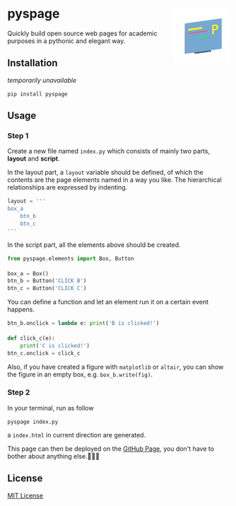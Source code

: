 # pyspage <img src="assets/icon.png" align="right" />

Quickly build open source web pages for academic purposes in a pythonic and elegant way.

## Installation
*temporarily unavailable*
```shell
pip install pyspage
```

## Usage

### Step 1

Create a new file named `index.py` which consists of mainly two parts, **layout** and **script**.

In the layout part, a `layout` variable should be defined, of which the contents are the page elements named in a way you like. The hierarchical relationships are expressed by indenting.

```python
layout = '''
box_a
    btn_b
    btn_c
'''
```

In the script part, all the elements above should be created.

```python
from pyspage.elements import Box, Button

box_a = Box()
btn_b = Button('CLICK B')
btn_c = Button('CLICK C')
```

You can define a function and let an element run it on a certain event happens.

```python
btn_b.onclick = lambda e: print('B is clicked!')

def click_c(e):
    print('C is clicked!')
btn_c.onclick = click_c
```

Also, if you have created a figure with `matplotlib` or `altair`, you can show the figure in an empty box, e.g. `box_b.write(fig)`.

### Step 2

In your terminal, run as follow
```shell
pyspage index.py
```

a `index.html` in current direction are generated. 

This page can then be deployed on the [GitHub Page](https://pages.github.com/), you don't have to bother about anything else.🎉🎉🎉

## License
[MIT License](LICENSE)